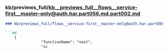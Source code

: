 ### kb/previews_full/kb__previews_full__flows__service-first__master-only@auth.har.part056.md.part002.md

```md
### kb/previews_full/flows__service-first__master-only@auth.har.part056.md (part 002)

```md
    {
                "functionName": "next",
                "sc
```

```

```
